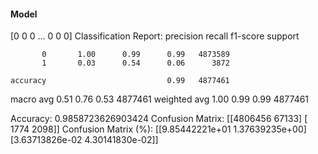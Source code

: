 #### Model
[0 0 0 ... 0 0 0]
Classification Report:
              precision    recall  f1-score   support

           0       1.00      0.99      0.99   4873589
           1       0.03      0.54      0.06      3872

    accuracy                           0.99   4877461
   macro avg       0.51      0.76      0.53   4877461
weighted avg       1.00      0.99      0.99   4877461

Accuracy: 0.9858723626903424
Confusion Matrix:
[[4806456   67133]
 [   1774    2098]]
Confusion Matrix (%):
[[9.85442221e+01 1.37639235e+00]
 [3.63713826e-02 4.30141830e-02]]

